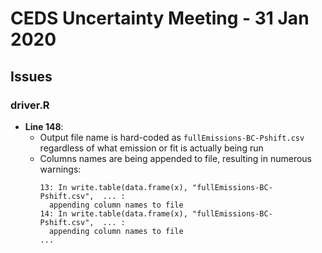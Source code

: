 # CEDS Uncertainty Meeting - 31 Jan 2020

## Issues

### driver.R
* **Line 148**:
  * Output file name is hard-coded as `fullEmissions-BC-Pshift.csv` regardless of what emission or fit is actually being run
  * Columns names are being appended to file, resulting in numerous warnings:
    ```
    13: In write.table(data.frame(x), "fullEmissions-BC-Pshift.csv",  ... :
      appending column names to file
    14: In write.table(data.frame(x), "fullEmissions-BC-Pshift.csv",  ... :
      appending column names to file
    ...
    ```
